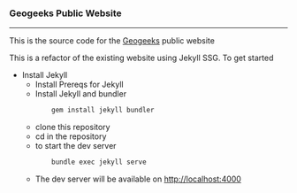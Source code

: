 ### Geogeeks Public Website
----
This is the source code for the [Geogeeks](https://geogeeks.org/) public website


This is a refactor of the existing website using Jekyll SSG.
To get started

* Install Jekyll
    * Install Prereqs for Jekyll
    * Install Jekyll and bundler
        ```bash
            gem install jekyll bundler
        ```
    * clone this repository
    * cd in the repository
    * to start the dev server
        ```bash
            bundle exec jekyll serve
        ```
    * The dev server will be available on 
        [http://localhost:4000](http://localhost:4000)
